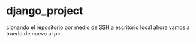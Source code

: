 # django_project
clonando el repositorio por medio de SSH a escritorio local 
ahora vamos a traerlo de nuevo al pc
